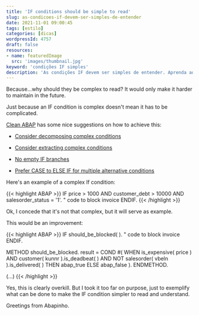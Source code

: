```yaml
---
title: 'IF conditions should be simple to read'
slug: as-condicoes-if-devem-ser-simples-de-entender
date: 2021-11-01 09:00:45
tags: [estilo]
categories: [dicas]
wordpressId: 4757
draft: false
resources:
- name: featuredImage
  src: 'images/thumbnail.jpg'
keyword: 'condições IF simples'
description: 'As condições IF devem ser simples de entender. Aprenda aqui como consegui-lo mesmo com condições complexas.'
---
```

Because...why should they be complex to read? It would only make it harder to maintain in the future.

Just because an IF condition is complex doesn't mean it has to be complicated.

<!--more-->

[Clean ABAP][1] has some nice suggestions on how to achieve this:

  * [Consider decomposing complex conditions][2]

  * [Consider extracting complex conditions][3]

  * [No empty IF branches][4]

  * [Prefer CASE to ELSE IF for multiple alternative conditions][5]

Here's an example of a complex If condition:


{{< highlight ABAP >}}
IF price > 1000 AND customer_debt > 10000 AND salesorder_status = '1'.
    " code to block invoice
 ENDIF.
{{< /highlight >}}

Ok, I concede that it's not that complex, but it will serve as example.

This would be an improvement:

{{< highlight ABAP >}}
IF should_be_blocked( ).
   " code to block invoice
ENDIF.

METHOD should_be_blocked.
  result = COND #(
    WHEN is_expensive( price ) AND
      customer( kunnr ).is_deadbeat( ) AND
      NOT salesorder( vbeln ).is_delivered( ) THEN abap_true
    ELSE abap_false ).
ENDMETHOD.

(...)
{{< /highlight >}}

Yes, this is clearly overkill. But I took it too far on purpose, just to exemplify what can be done to make the IF condition simpler to read and understand.

Greetings from Abapinho.

   [1]: https://github.com/SAP/styleguides/blob/main/clean-abap/CleanABAP.md
   [2]: https://github.com/SAP/styleguides/blob/main/clean-abap/CleanABAP.md#consider-decomposing-complex-conditions
   [3]: https://github.com/SAP/styleguides/blob/main/clean-abap/CleanABAP.md#consider-extracting-complex-conditions
   [4]: https://github.com/SAP/styleguides/blob/main/clean-abap/CleanABAP.md#no-empty-if-branches
   [5]: https://github.com/SAP/styleguides/blob/main/clean-abap/CleanABAP.md#prefer-case-to-else-if-for-multiple-alternative-conditions

